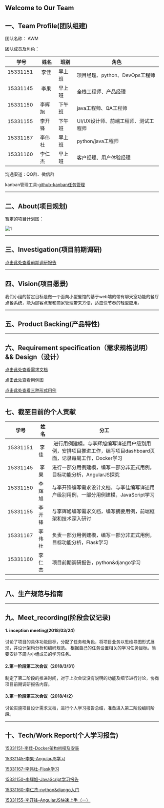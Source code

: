 ## Welcome to Our Team


## 一、Team Profile(团队组建)

团队名称： AWM

团队成员及角色：

|学号|姓名|班别|角色|
|---|---|---|---|
|15331151   | 李佳   |早上班|项目经理、python、DevOps工程师|
|15331145   | 李果   |早上班|全栈工程师、产品经理 |
|15331150   | 李辉旭 |下午班|java工程师、QA工程师  |
|15331155   | 李开锋 |下午班 |UI/UX设计师、前端工程师、测试工程师  |
|15331167   | 李伟杜 |早上班 |python/java工程师  |
|15331160   | 李仁杰 |早上班|客户经理、用户体验经理 |

沟通渠道：QQ群、微信群

kanban管理工具:[github-kanban任务管理](https://github.com/Systems-Analysis-and-Design/an-Order-system/projects/1)

---

## 二、About(项目规划)
暂定的项目计划图：

![1](/img/小组会议.png)

---

## 三、Investigation(项目前期调研)
[点击此处查看前期调研报告](https://github.com/Systems-Analysis-and-Design/Dashboard/blob/master/posts/%E8%B0%83%E7%A0%94%E6%8A%A5%E5%91%8A.md)


---

## 四、Vision(项目愿景)
我们小组的暂定目标是做一个面向小型餐馆的基于web端的带有聊天室功能的餐厅点餐系统，能为顾客点餐和商家管理带来方便，适应快节奏的轻型应用。

---

## 五、Product Backing(产品特性)

---

## 六、Requirement specification（需求规格说明） && Design（设计）
[点击此处查看需求文档](https://github.com/Systems-Analysis-and-Design/Dashboard/blob/master/posts/需求文档.md)

[点击此处查看用例图](https://github.com/Systems-Analysis-and-Design/Dashboard/blob/master/posts/用例图.md)


[点击此处查看三种形式用例](https://github.com/Systems-Analysis-and-Design/Dashboard/blob/master/posts/%E7%94%A8%E4%BE%8B%E6%96%87%E6%9C%AC.md)


---

## 七、截至目前的个人贡献

|学号|姓名|分工|
|---|---|---|
|15331151   | 李佳   | 进行用例建模，与李辉旭编写详述用户级别用例，安排项目推进工作，编写项目dashboard页面，记录每周工作，Docker学习|
|15331145   | 李果   | 进行一部分用例建模，编写一部分非正式用例，目标功能分析，AngularJS探究 |
|15331150   | 李辉旭 | 与李开锋编写需求设计文档，与李佳编写详述用户级别用例，一部分用例建模，JavaScript学习 |
|15331155   | 李开锋 | 与李辉旭编写需求文档，编写摘要用例，前端框架和技术深入研讨 |
|15331167   | 李伟杜 | 负责一部分用例建模，编写一部分非正式用例，目标功能分析，Flask学习  |
|15331160   | 李仁杰 | 项目前期调研报告，python&django学习|

---

## 八、生产规范与指南

---

## 九、Meet_recording(阶段会议记录)

#### 1. inception meeting(2018/03/24)
讨论了项目的具体功能目标，分配了任务和角色，将项目业务以思维导图形式展现，并设计架构分析和编码规范。
根据自己的任务设置相关的学习任务目标。简要安排下周内小组成员的学习任务。

#### 2.第一阶段第二次会议（2018/3/31）
制定了第二阶段的推进时间，对于上次会议没有说明的功能及细节进行讨论，协商项目前期调研报告内容。

#### 3.第一阶段第三次会议（2018/4/2）
讨论实施项目设计需求文档，进行个人学习报告总结，准备进入第二阶段编码阶段。

---

## 十、Tech/Work Report(个人学习报告)

[15331151-李佳-Docker架构初探及安装](http://tomylijia.com/2018/04/10/system-homework3/)

[15331145-李果-AngularJS学习](https://leeegal.github.io/AngulaJs%E5%AD%A6%E4%B9%A0%E7%AC%94%E8%AE%B0/)

[15331167-李伟杜-Flask学习](https://blog.csdn.net/qq_35583113/article/details/79902021)

[15331150-李辉旭-JavaScript学习报告](https://blog.csdn.net/lihuixuaaa/article/details/79903568)  

[15331160-李仁杰-python&django入门](https://blog.csdn.net/Mashirolee/article/details/79912315)

[15331155-李开锋-AngularJS快速上手（一）](https://my937889621.github.io/2018/04/13/LearningAngularJS-1)

